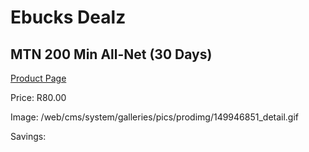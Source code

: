 
# Ebucks Dealz
## MTN 200 Min All-Net (30 Days)
[Product Page](https://www.ebucks.com/web/shop/productSelected.do?prodId=1194753146&catId=300)

Price: R80.00

Image: /web/cms/system/galleries/pics/prodimg/149946851_detail.gif

Savings: 


	